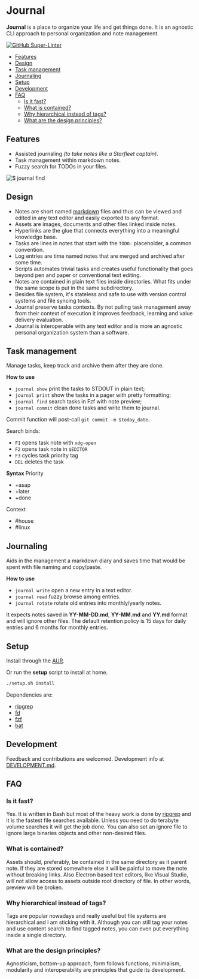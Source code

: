 # Journal
**Journal** is a place to organize your life and get things done. It is an agnostic CLI approach to personal organization and note management.

[![GitHub Super-Linter](https://github.com/lbcnz/journal/workflows/Lint%20Code%20Base/badge.svg)](https://github.com/marketplace/actions/super-linter)
<!-- TOC GitLab -->

* [Features](#features)
* [Design](#design)
* [Task management](#task-management)
* [Journaling](#journaling)
* [Setup](#setup)
* [Development](#development)
* [FAQ](#faq)
  * [Is it fast?](#is-it-fast)
  * [What is contained?](#what-is-contained)
  * [Why hierarchical instead of tags?](#why-hierarchical-instead-of-tags)
  * [What are the design principles?](#what-are-the-design-principles)

<!-- /TOC -->

## Features
- Assisted journaling *(to take notes like a Starfleet captain)*.
- Task management within markdown notes.
- Fuzzy search for TODOs in your files.

![$ journal find](https://github.com/lbcnz/journal/blob/main/journal-fzf.png)

## Design
- Notes are short named [markdown](markdown.md) files and thus can be viewed and edited in any text editor and easily exported to any format.
- Assets are images, documents and other files linked inside notes.
- Hyperlinks are the glue that connects everything into a meaningful knowledge base.
- Tasks are lines in notes that start with the `TODO:` placeholder, a common convention.
- Log entries are time named notes that are merged and archived after some time.
- Scripts automates trivial tasks and creates useful functionality that goes beyond pen and paper or conventional text editing.
- Notes are contained in plain text files inside directories. What fits under the same scope is put in the same subdirectory.
- Besides file system, it's stateless and safe to use with version control systems and file syncing tools.
- Journal preserve tasks contexts. By not pulling task management away from their context of execution it improves feedback, learning and value delivery evaluation.
- Journal is interoperable with any text editor and is more an agnostic personal organization system than a software.

## Task management
Manage tasks, keep track and archive them after they are done.

**How to use**
- `journal show` print the tasks to STDOUT in plain text;
- `journal print` show the tasks in a pager with pretty formatting;
- `journal find` search tasks in Fzf with note preview;
- `journal commit` clean done tasks and write them to journal.

Commit function will post-call `git commit -m $today_date`.

Search binds:
- `F1` opens task note with `xdg-open`
- `F2` opens task note in `$EDITOR`
- `F3` cycles task priority tag
- `DEL` deletes the task

**Syntax**
Priority
- +asap
- +later
- +done

Context
- #house
- #linux

## Journaling
Aids in the management a markdown diary and saves time that would be spent with file naming and copy/paste.

**How to use**
- `journal write` open a new entry in a text editor.
- `journal read` fuzzy browse among entries.
- `journal rotate` rotate old entries into monthly/yearly notes.

It expects notes saved in **YY-MM-DD.md**, **YY-MM.md** and **YY.md** format and will ignore other files. The default retention policy is 15 days for daily entries and 6 months for monthly entries.

## Setup
Install through the [AUR](https://aur.archlinux.org/packages/journal-git/).

Or run the **setup** script to install at home.
```sh
./setup.sh install
```

Dependencies are:
- [ripgrep](https://github.com/BurntSushi/ripgrep)
- [fd](https://github.com/sharkdp/fd)
- [fzf](https://github.com/junegunn/fzf)
- [bat](https://github.com/sharkdp/bat)

## Development
Feedback and contributions are welcomed. Development info at [DEVELOPMENT.md](https://gitlab.com/lbcnz/journal/-/blob/main/DEVELOPMENT.md).

## FAQ
### Is it fast?
Yes. It is written in Bash but most of the heavy work is done by [ripgrep](https://github.com/BurntSushi/ripgrep) and it is the fastest file searches available. Unless you need to do terabyte volume searches it will get the job done. You can also set an ignore file to ignore large binaries objects and other non-desired files.

### What is contained?
Assets should, preferably, be contained in the same directory as it parent note. If they are stored somewhere else it will be painful to move the note without breaking links. Also Electron based text editors, like Visual Studio, will not allow access to assets outside root directory of file. In other words, preview will be broken.

### Why hierarchical instead of tags?
Tags are popular nowadays and really useful but file systems are hierarchical and I am sticking with it. Although you can still tag your notes and use content search to find tagged notes, you can even put everything inside a single directory.

### What are the design principles?
Agnosticism, bottom-up approach, form follows functions, minimalism, modularity and interoperability are principles that guide its development.
